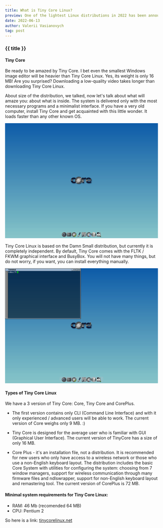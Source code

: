 ```yaml
---
title: What is Tiny Core Linux?
preview: One of the lightest Linux distributions in 2022 has been announced.
date: 2022-06-13
author: Valerii Vasianovych
tag: post
---
```


### {{ title }}

#### Tiny Core

Be ready to be amazed by Tiny Core. I bet even the smallest Windows image editor will be heavier than Tiny Core Linux. Yes, its weight is only 16 MB! Are you surprised? Downloading a low-quality video takes longer than downloading Tiny Core Linux.

About size of the distribution, we talked, now let's talk about what will amaze you: about what is inside. The system is delivered only with the most necessary programs and a minimalist interface. If you have a very old computer, install Tiny Core and get acquainted with this little wonder. It loads faster than any other known OS.

<img src="img/tiny-desktop.png" alt="desktop" width="559px"/>

Tiny Core Linux is based on the Damn Small distribution, but currently it is completely independent. By default, Tiny Core comes with the FLTK / FKWM graphical interface and BusyBox. You will not have many things, but do not worry, if you want, you can install everything manually.

<img src="img/tiny-terminal.png" alt="terminal" width="559px"/>

#### Types of Tiny Core Linux

We have a 3 version of Tiny Core: Core, Tiny Core and CorePlus.

-  The first version contains only CLI (Command Line Interface) and with it only experienced / advanced users will be able to work. The current version of Core weighs only 9 MB. :)

-  Tiny Core is designed for the average user who is familiar with GUI (Graphical User Interface). The current version of TinyCore has a size of only 16 MB.

-  Core Plus - it's an installation file, not a distribution. It is recommended for new users who only have access to a wireless network or those who use a non-English keyboard layout. The distribution includes the basic Core System with utilities for configuring the system: choosing from 7 window managers, support for wireless communication through many firmware files and ndlswrapper, support for non-English keyboard layout and remastering tool. The current version of CorePlus is 72 MB.

#### Minimal system requirements for Tiny Core Linux:

-  RAM: 46 Mb (recomended 64 MB)
-  CPU: Pentium 2

So here is a link: [tinycorelinux.net](http://www.tinycorelinux.net/)
